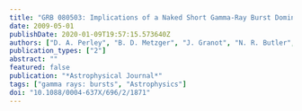 ```yaml
---
title: "GRB 080503: Implications of a Naked Short Gamma-Ray Burst Dominated by Extended Emission"
date: 2009-05-01
publishDate: 2020-01-09T19:57:15.573640Z
authors: ["D. A. Perley", "B. D. Metzger", "J. Granot", "N. R. Butler", "T. Sakamoto", "E. Ramirez-Ruiz", "A. J. Levan", "J. S. Bloom", "A. A. Miller", "A. Bunker", "H. -W. Chen", "A. V. Filippenko", "N. Gehrels", "K. Glazebrook", "P. B. Hall", "K. C. Hurley", "D. Kocevski", "W. Li", "S. Lopez", "J. Norris", "A. L. Piro", "D. Poznanski", "J. X. Prochaska", "E. Quataert", "N. Tanvir"]
publication_types: ["2"]
abstract: ""
featured: false
publication: "*Astrophysical Journal*"
tags: ["gamma rays: bursts", "Astrophysics"]
doi: "10.1088/0004-637X/696/2/1871"
---
```


